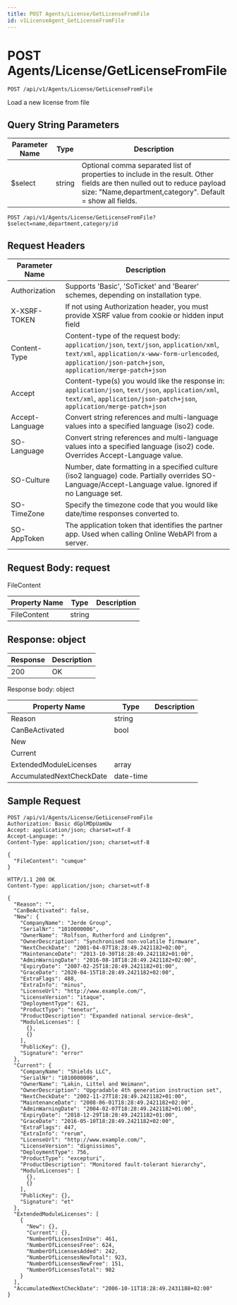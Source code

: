 ```yaml
---
title: POST Agents/License/GetLicenseFromFile
id: v1LicenseAgent_GetLicenseFromFile
---
```


# POST Agents/License/GetLicenseFromFile

```http
POST /api/v1/Agents/License/GetLicenseFromFile
```

Load a new license from file







## Query String Parameters

| Parameter Name | Type |  Description |
|----------------|------|--------------|
| $select | string |  Optional comma separated list of properties to include in the result. Other fields are then nulled out to reduce payload size: "Name,department,category". Default = show all fields. |

```http
POST /api/v1/Agents/License/GetLicenseFromFile?$select=name,department,category/id
```


## Request Headers

| Parameter Name | Description |
|----------------|-------------|
| Authorization  | Supports 'Basic', 'SoTicket' and 'Bearer' schemes, depending on installation type. |
| X-XSRF-TOKEN   | If not using Authorization header, you must provide XSRF value from cookie or hidden input field |
| Content-Type | Content-type of the request body: `application/json`, `text/json`, `application/xml`, `text/xml`, `application/x-www-form-urlencoded`, `application/json-patch+json`, `application/merge-patch+json` |
| Accept         | Content-type(s) you would like the response in: `application/json`, `text/json`, `application/xml`, `text/xml`, `application/json-patch+json`, `application/merge-patch+json` |
| Accept-Language | Convert string references and multi-language values into a specified language (iso2) code. |
| SO-Language | Convert string references and multi-language values into a specified language (iso2) code. Overrides Accept-Language value. |
| SO-Culture | Number, date formatting in a specified culture (iso2 language) code. Partially overrides SO-Language/Accept-Language value. Ignored if no Language set. |
| SO-TimeZone | Specify the timezone code that you would like date/time responses converted to. |
| SO-AppToken | The application token that identifies the partner app. Used when calling Online WebAPI from a server. |

## Request Body: request  

FileContent 

| Property Name | Type |  Description |
|----------------|------|--------------|
| FileContent | string |  |


## Response: object



| Response | Description |
|----------------|-------------|
| 200 | OK |

Response body: object

| Property Name | Type |  Description |
|----------------|------|--------------|
| Reason | string |  |
| CanBeActivated | bool |  |
| New |  |  |
| Current |  |  |
| ExtendedModuleLicenses | array |  |
| AccumulatedNextCheckDate | date-time |  |

## Sample Request

```http!
POST /api/v1/Agents/License/GetLicenseFromFile
Authorization: Basic dGplMDpUamUw
Accept: application/json; charset=utf-8
Accept-Language: *
Content-Type: application/json; charset=utf-8

{
  "FileContent": "cumque"
}
```

```http_
HTTP/1.1 200 OK
Content-Type: application/json; charset=utf-8

{
  "Reason": "",
  "CanBeActivated": false,
  "New": {
    "CompanyName": "Jerde Group",
    "SerialNr": "1010000006",
    "OwnerName": "Rolfson, Rutherford and Lindgren",
    "OwnerDescription": "Synchronised non-volatile firmware",
    "NextCheckDate": "2001-04-07T18:28:49.2421182+02:00",
    "MaintenanceDate": "2013-10-30T18:28:49.2421182+01:00",
    "AdminWarningDate": "2016-08-18T18:28:49.2421182+02:00",
    "ExpiryDate": "2007-02-25T18:28:49.2421182+01:00",
    "GraceDate": "2020-04-15T18:28:49.2421182+02:00",
    "ExtraFlags": 488,
    "ExtraInfo": "minus",
    "LicenseUrl": "http://www.example.com/",
    "LicenseVersion": "itaque",
    "DeploymentType": 621,
    "ProductType": "tenetur",
    "ProductDescription": "Expanded national service-desk",
    "ModuleLicenses": [
      {},
      {}
    ],
    "PublicKey": {},
    "Signature": "error"
  },
  "Current": {
    "CompanyName": "Shields LLC",
    "SerialNr": "1010000006",
    "OwnerName": "Lakin, Littel and Weimann",
    "OwnerDescription": "Upgradable 4th generation instruction set",
    "NextCheckDate": "2002-11-27T18:28:49.2421182+01:00",
    "MaintenanceDate": "2008-06-01T18:28:49.2421182+02:00",
    "AdminWarningDate": "2004-02-07T18:28:49.2421182+01:00",
    "ExpiryDate": "2018-12-29T18:28:49.2421182+01:00",
    "GraceDate": "2016-05-10T18:28:49.2421182+02:00",
    "ExtraFlags": 447,
    "ExtraInfo": "rerum",
    "LicenseUrl": "http://www.example.com/",
    "LicenseVersion": "dignissimos",
    "DeploymentType": 756,
    "ProductType": "excepturi",
    "ProductDescription": "Monitored fault-tolerant hierarchy",
    "ModuleLicenses": [
      {},
      {}
    ],
    "PublicKey": {},
    "Signature": "et"
  },
  "ExtendedModuleLicenses": [
    {
      "New": {},
      "Current": {},
      "NumberOfLicensesInUse": 461,
      "NumberOfLicensesFree": 624,
      "NumberOfLicensesAdded": 242,
      "NumberOfLicensesNewTotal": 923,
      "NumberOfLicensesNewFree": 151,
      "NumberOfLicensesTotal": 982
    }
  ],
  "AccumulatedNextCheckDate": "2006-10-11T18:28:49.2431188+02:00"
}
```